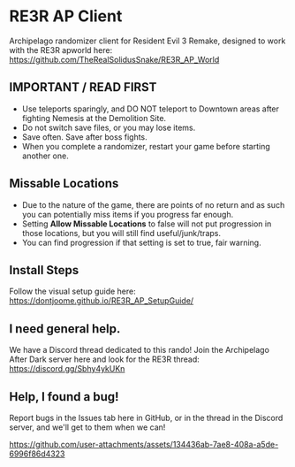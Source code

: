 # RE3R AP Client
Archipelago randomizer client for Resident Evil 3 Remake, designed to work with the RE3R apworld here: https://github.com/TheRealSolidusSnake/RE3R_AP_World

## IMPORTANT / READ FIRST

- Use teleports sparingly, and DO NOT teleport to Downtown areas after fighting Nemesis at the Demolition Site. 
- Do not switch save files, or you may lose items.
- Save often. Save after boss fights. 
- When you complete a randomizer, restart your game before starting another one.

## Missable Locations

- Due to the nature of the game, there are points of no return and as such you can potentially miss items if you progress far enough.
- Setting **Allow Missable Locations** to false will not put progression in those locations, but you will still find useful/junk/traps.
- You can find progression if that setting is set to true, fair warning.

## Install Steps

Follow the visual setup guide here: https://dontjoome.github.io/RE3R_AP_SetupGuide/

## I need general help.

We have a Discord thread dedicated to this rando! Join the Archipelago After Dark server here and look for the RE3R thread: https://discord.gg/Sbhy4ykUKn

## Help, I found a bug!

Report bugs in the Issues tab here in GitHub, or in the thread in the Discord server, and we'll get to them when we can!

https://github.com/user-attachments/assets/134436ab-7ae8-408a-a5de-6996f86d4323



